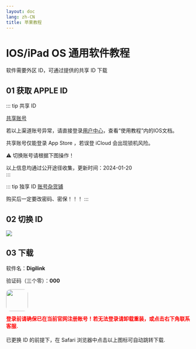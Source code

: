 ```yaml
---
layout: doc
lang: zh-CN
title: 苹果教程
---
```


# IOS/iPad OS 通用软件教程

软件需要外区 ID，可通过提供的共享 ID 下载

## 01 获取 APPLE ID

::: tip 共享 ID

[共享账号](https://mljwc.sha.cx/33cdc3a1268b73e6b5e8b417163ab863)

<!-- [共享账号 1 ](https://idshare.me/) -->

<!-- [共享账号 2 ](https://f.ipip.dog/disanfang/appleid/js.html) -->

<div style="text-align: left;">若以上渠道账号异常，请直接登录<a href='https://yoo.dog' target="_blank">用户中心</a>，查看“使用教程”内的IOS文档。 </div>

共享账号仅能登录 App Store ，若误登 iCloud 会出现锁机风险。

⚠️ 切换账号请根据下图操作！

<div style="text-align: left;">以上信息均通过公开途径收集，更新时间：2024-01-20 </div>
:::

::: tip 独享 ID
[账号杂货铺](https://idstore.for789.com/)

购买后一定要改密码、密保！！！
:::

## 02 切换 ID

![](https://154.26.185.131:50089/d/home/alist_files/img/course/AppStoreID.webp)

## 03 下载

软件名：**Digilink**

验证码（三个零）：**000**

<a href="https://apps.apple.com/app/id1595774070">
<img src="https://154.26.185.131:50089/d/home/alist_files/img/i/digilink.webp" style=" border-radius: 20%" width="60"></img>
</a>

<h4 style="color:red;margin-top:10px;">登录前请确保已在当前官网注册账号！若无法登录请卸载重装，或点击右下角联系客服.</h4>

已更换 ID 的前提下，在 Safari 浏览器中点击以上图标可自动跳转下载.
